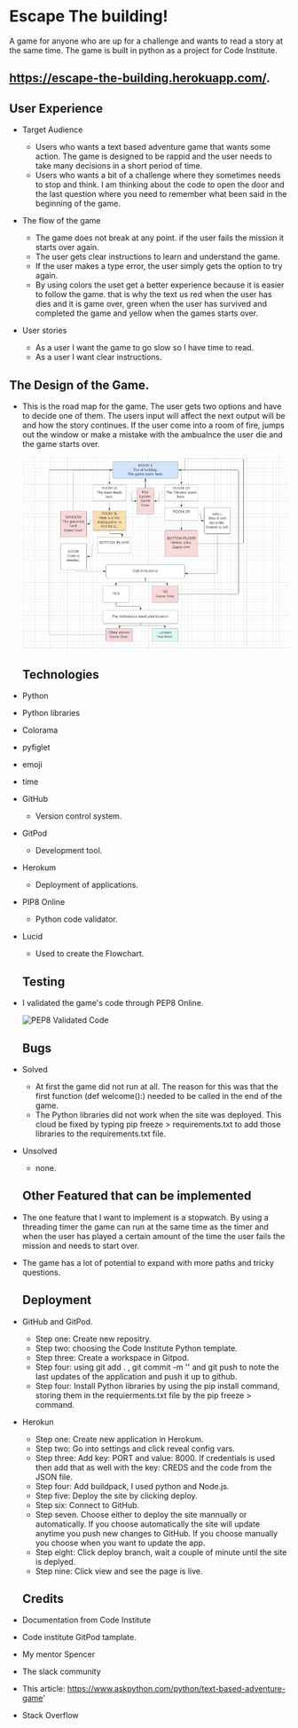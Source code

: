 # Escape The building!
A game for anyone who are up for a challenge and wants to read a story at the same time. The game is built in python as a project for Code Institute. 
## https://escape-the-building.herokuapp.com/.

## User Experience

 - Target Audience 

   - Users who wants a text based adventure game that wants some action. The game is designed to be rappid and the user needs to take many decisions in a short period of time.
   - Users who wants a bit of a challenge where they sometimes needs to stop and think. I am thinking about the code to open the door and the last question where you need to remember what been said in the beginning of the game.

 - The flow of the game
   
   - The game does not break at any point. if the user fails the mission it starts over again.
   - The user gets clear instructions to learn and understand the game.
   - If the user makes a type error, the user simply gets the option to try again.
   - By using colors the uset get a better experience because it is easier to follow the game. that is why the text us red when the user has dies and it is game over, green when the user has survived and completed the game and yellow when the games starts over.

- User stories
  - As a user I want the game to go slow so I have time to read.
  - As a user I want clear instructions.

## The Design of the Game.

- This is the road map for the game. The user gets two options and have to decide one of them. The users input will affect the next output will be and how the story continues. If the user come into a room of fire, jumps out the window or make a mistake with the ambualnce the user die and the game starts over.

  ![Road Map](/images/Road%20Map%20for%20Escape%20the%20Building.jpg)

  ## Technologies

- Python

 - Python libraries
  - Colorama
  - pyfiglet
  - emoji
  - time

- GitHub
  - Version control system.

- GitPod
  - Development tool.

- Herokum
  - Deployment of applications.

- PIP8 Online 
  - Python code validator.

- Lucid
  - Used to create the Flowchart. 

  ## Testing 

- I validated the game's code through PEP8 Online.


   ![PEP8 Validated Code](/images/Sk%C3%A4rmbild%20(125).png)

  ## Bugs 

- Solved
  - At first the game did not run at all. The reason for this was that the first function (def welcome():) needed to be called in the end of the game.
  - The Python libraries did not work when the site was deployed. This cloud be fixed by typing pip freeze > requirements.txt to add those libraries to the requirements.txt file.

- Unsolved
  - none.

  ## Other Featured that can be implemented
   
- The one feature that I want to implement is a stopwatch. By using a threading timer the game can run at the same time as the timer and when the user has played a certain amount of the time the user fails the mission and needs to start over.
- The game has a lot of potential to expand with more paths and tricky questions. 

  ## Deployment 

- GitHub and GitPod.

  - Step one: Create new repositry.
  - Step two: choosing the Code Institute Python template.
  - Step three: Create a workspace in Gitpod.
  - Step four: using git add . , git commit -m '' and git push to note the last updates of the application and push it up to github.
  - Step four: Install Python libraries by using the pip install command, storing them in the requierments.txt file by the pip freeze > command. 

- Herokun

  - Step one: Create new application in Herokum.
  - Step two: Go into settings and click reveal config vars.
  - Step three: Add key: PORT and value: 8000. If credentials is used then add that as well with the key: CREDS and the code from the JSON file.
  - Step four: Add buildpack, I used python and Node.js.
  - Step five: Deploy the site by clicking deploy. 
  - Step six: Connect to GitHub.
  - Step seven. Choose either to deploy the site mannually or automatically. If you choose automatically the site will update anytime you push new changes to GitHub. If you choose manually you choose when you want to update the app.
  - Step eight: Click deploy branch, wait a couple of minute until the site is deplyed.
  - Step nine: Click view and see the page is live.

  ## Credits 
- Documentation from Code Institute
- Code institute GitPod tamplate. 
- My mentor Spencer
- The slack community
- This article: https://www.askpython.com/python/text-based-adventure-game'
- Stack Overflow
